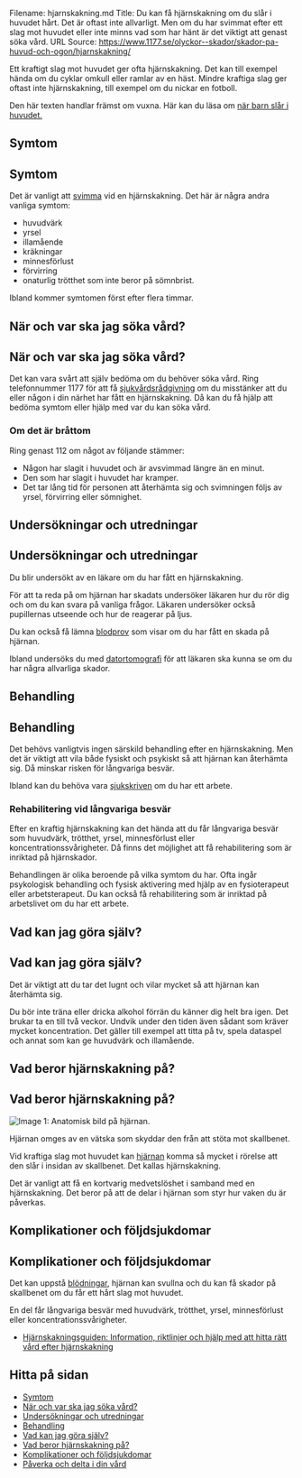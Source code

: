 Filename: hjarnskakning.md
Title: Du kan få hjärnskakning om du slår i huvudet hårt. Det är oftast inte allvarligt. Men om du har svimmat efter ett slag mot huvudet eller inte minns vad som har hänt är det viktigt att genast söka vård.
URL Source: https://www.1177.se/olyckor--skador/skador-pa-huvud-och-ogon/hjarnskakning/

Ett kraftigt slag mot huvudet ger ofta hjärnskakning. Det kan till exempel hända om du cyklar omkull eller ramlar av en häst. Mindre kraftiga slag ger oftast inte hjärnskakning, till exempel om du nickar en fotboll.

Den här texten handlar främst om vuxna. Här kan du läsa om [när barn slår i huvudet.](https://www.1177.se/olyckor--skador/skador-pa-huvud-och-ogon/nar-barn-slar-i-huvudet/)

Symtom
------

Symtom
------

Det är vanligt att [svimma](https://www.1177.se/sjukdomar--besvar/hjarna-och-nerver/yrsel-svimning-och-kramper/svimning/) vid en hjärnskakning. Det här är några andra vanliga symtom:

*   huvudvärk
*   yrsel
*   illamående
*   kräkningar
*   minnesförlust
*   förvirring
*   onaturlig trötthet som inte beror på sömnbrist.

Ibland kommer symtomen först efter flera timmar.

När och var ska jag söka vård?
------------------------------

När och var ska jag söka vård?
------------------------------

Det kan vara svårt att själv bedöma om du behöver söka vård. Ring telefonnummer 1177 för att få [sjukvårdsrådgivning](https://www.1177.se/om-1177/nar-du-ringer-1177/) om du misstänker att du eller någon i din närhet har fått en hjärnskakning. Då kan du få hjälp att bedöma symtom eller hjälp med var du kan söka vård.

### **Om det är bråttom**

Ring genast 112 om något av följande stämmer:

*   Någon har slagit i huvudet och är avsvimmad längre än en minut.
*   Den som har slagit i huvudet har kramper.
*   Det tar lång tid för personen att återhämta sig och svimningen följs av yrsel, förvirring eller sömnighet.

Undersökningar och utredningar
------------------------------

Undersökningar och utredningar
------------------------------

Du blir undersökt av en läkare om du har fått en hjärnskakning.

För att ta reda på om hjärnan har skadats undersöker läkaren hur du rör dig och om du kan svara på vanliga frågor. Läkaren undersöker också pupillernas utseende och hur de reagerar på ljus.

Du kan också få lämna [blodprov](https://www.1177.se/undersokning-behandling/undersokningar-och-provtagning/provtagning-och-matningar/blodprov/att-lamna-blodprov/) som visar om du har fått en skada på hjärnan.

Ibland undersöks du med [datortomografi](https://www.1177.se/undersokning-behandling/undersokningar-och-provtagning/bildundersokningar-och-rontgen/datortomografi/) för att läkaren ska kunna se om du har några allvarliga skador. 

Behandling
----------

Behandling
----------

Det behövs vanligtvis ingen särskild behandling efter en hjärnskakning. Men det är viktigt att vila både fysiskt och psykiskt så att hjärnan kan återhämta sig. Då minskar risken för långvariga besvär.

Ibland kan du behöva vara [sjukskriven](https://www.1177.se/sa-fungerar-varden/kostnader-och-ersattningar/ekonomiskt-stod-nar-du-ar-sjuk/) om du har ett arbete.

### Rehabilitering vid långvariga besvär

Efter en kraftig hjärnskakning kan det hända att du får långvariga besvär som huvudvärk, trötthet, yrsel, minnesförlust eller koncentrationssvårigheter. Då finns det möjlighet att få rehabilitering som är inriktad på hjärnskador.

Behandlingen är olika beroende på vilka symtom du har. Ofta ingår psykologisk behandling och fysisk aktivering med hjälp av en fysioterapeut eller arbetsterapeut. Du kan också få rehabilitering som är inriktad på arbetslivet om du har ett arbete.

Vad kan jag göra själv?
-----------------------

Vad kan jag göra själv?
-----------------------

Det är viktigt att du tar det lugnt och vilar mycket så att hjärnan kan återhämta sig.

Du bör inte träna eller dricka alkohol förrän du känner dig helt bra igen. Det brukar ta en till två veckor. Undvik under den tiden även sådant som kräver mycket koncentration. Det gäller till exempel att titta på tv, spela dataspel och annat som kan ge huvudvärk och illamående.

Vad beror hjärnskakning på?
---------------------------

Vad beror hjärnskakning på?
---------------------------

![Image 1: Anatomisk bild på hjärnan.](https://www.1177.se/globalassets/1177/nationell/media/illustrationer/hjarna-och-nerver/hjarnan/hjarnan1.svg?saved=2022-05-04+04:32&preset=low-res)

Hjärnan omges av en vätska som skyddar den från att stöta mot skallbenet.

Vid kraftiga slag mot huvudet kan [hjärnan](https://www.1177.se/liv--halsa/sa-fungerar-kroppen/sa-fungerar-hjarnan/) komma så mycket i rörelse att den slår i insidan av skallbenet. Det kallas hjärnskakning.

Det är vanligt att få en kortvarig medvetslöshet i samband med en hjärnskakning. Det beror på att de delar i hjärnan som styr hur vaken du är påverkas.

Komplikationer och följdsjukdomar
---------------------------------

Komplikationer och följdsjukdomar
---------------------------------

Det kan uppstå [blödningar](https://www.1177.se/olyckor--skador/skador-pa-huvud-och-ogon/blodning-under-skallbenet--subduralblodning/), hjärnan kan svullna och du kan få skador på skallbenet om du får ett hårt slag mot huvudet.

En del får långvariga besvär med huvudvärk, trötthet, yrsel, minnesförlust eller koncentrationssvårigheter.

*   [Hjärnskakningsguiden: Information, riktlinjer och hjälp med att hitta rätt vård efter hjärnskakning](http://www.hjarnskakningsguiden.se/)

Hitta på sidan
--------------

*   [Symtom](https://www.1177.se/olyckor--skador/skador-pa-huvud-och-ogon/hjarnskakning/#section-12047)
*   [När och var ska jag söka vård?](https://www.1177.se/olyckor--skador/skador-pa-huvud-och-ogon/hjarnskakning/#section-12048)
*   [Undersökningar och utredningar](https://www.1177.se/olyckor--skador/skador-pa-huvud-och-ogon/hjarnskakning/#section-12049)
*   [Behandling](https://www.1177.se/olyckor--skador/skador-pa-huvud-och-ogon/hjarnskakning/#section-136053)
*   [Vad kan jag göra själv?](https://www.1177.se/olyckor--skador/skador-pa-huvud-och-ogon/hjarnskakning/#section-12050)
*   [Vad beror hjärnskakning på?](https://www.1177.se/olyckor--skador/skador-pa-huvud-och-ogon/hjarnskakning/#section-136087)
*   [Komplikationer och följdsjukdomar](https://www.1177.se/olyckor--skador/skador-pa-huvud-och-ogon/hjarnskakning/#section-136059)
*   [Påverka och delta i din vård](https://www.1177.se/olyckor--skador/skador-pa-huvud-och-ogon/hjarnskakning/#section-136060)